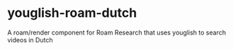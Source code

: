 # youglish-roam-dutch
A roam/render component for Roam Research that uses youglish to search videos in Dutch 

